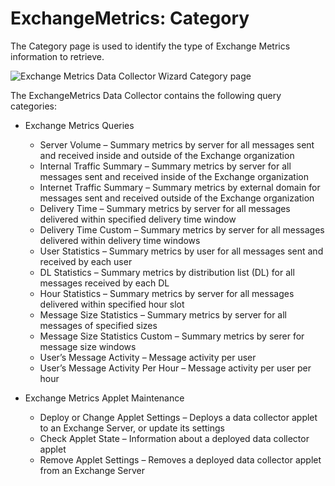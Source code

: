 # ExchangeMetrics: Category

The Category page is used to identify the type of Exchange Metrics information to retrieve.

![Exchange Metrics Data Collector Wizard Category page](/img/product_docs/accessanalyzer/11.6/admin/datacollector/exchangemetrics/category.webp)

The ExchangeMetrics Data Collector contains the following query categories:

- Exchange Metrics Queries

    - Server Volume – Summary metrics by server for all messages sent and received inside and
      outside of the Exchange organization
    - Internal Traffic Summary – Summary metrics by server for all messages sent and received inside
      of the Exchange organization
    - Internet Traffic Summary – Summary metrics by external domain for messages sent and received
      outside of the Exchange organization
    - Delivery Time – Summary metrics by server for all messages delivered within specified delivery
      time window
    - Delivery Time Custom – Summary metrics by server for all messages delivered within delivery
      time windows
    - User Statistics – Summary metrics by user for all messages sent and received by each user
    - DL Statistics – Summary metrics by distribution list (DL) for all messages received by each DL
    - Hour Statistics – Summary metrics by server for all messages delivered within specified hour
      slot
    - Message Size Statistics – Summary metrics by server for all messages of specified sizes
    - Message Size Statistics Custom – Summary metrics by serer for message size windows
    - User’s Message Activity – Message activity per user
    - User’s Message Activity Per Hour – Message activity per user per hour

- Exchange Metrics Applet Maintenance

    - Deploy or Change Applet Settings – Deploys a data collector applet to an Exchange Server, or
      update its settings
    - Check Applet State – Information about a deployed data collector applet
    - Remove Applet Settings – Removes a deployed data collector applet from an Exchange Server
